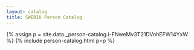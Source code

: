 ```yaml
---
layout: catalog
title: SWERIK Person Catalog
---
```

{% assign p = site.data._person-catalog.i-FNweMv3T21DVohEFW14YxW %}
{% include person-catalog.html p=p %}


